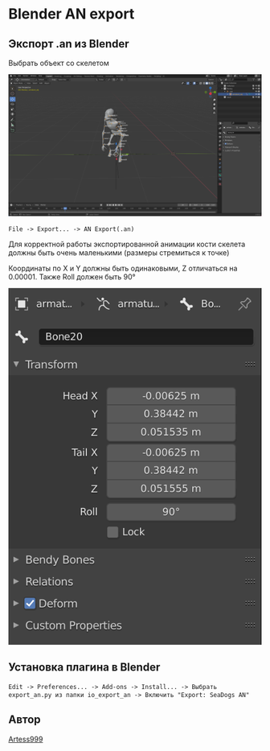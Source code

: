# Blender AN export

## Экспорт .an из Blender
Выбрать объект со скелетом

![choose.img](readme-img/choose.png)

```
File -> Export... -> AN Export(.an)
```

Для корректной работы экспортированной анимации кости скелета должны быть очень маленькими (размеры стремиться к точке)

Координаты по X и Y должны быть одинаковыми, Z отличаться на 0.00001.
Также Roll должен быть 90°

![choose.img](readme-img/bone.png)

## Установка плагина в Blender
```
Edit -> Preferences... -> Add-ons -> Install... -> Выбрать export_an.py из папки io_export_an -> Включить "Export: SeaDogs AN"
```

## Автор

[Artess999](https://github.com/Artess999)

